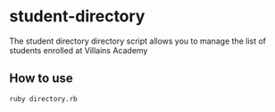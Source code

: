 # student-directory #

The student directory directory script allows you to manage the list of students enrolled at Villains Academy

## How to use ##

```shell
ruby directory.rb
```

